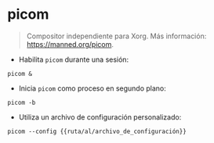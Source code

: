 # picom

> Compositor independiente para Xorg.
> Más información: <https://manned.org/picom>.

- Habilita `picom` durante una sesión:

`picom &`

- Inicia `picom` como proceso en segundo plano:

`picom -b`

- Utiliza un archivo de configuración personalizado:

`picom --config {{ruta/al/archivo_de_configuración}}`
